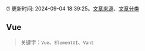 :alarm_clock: 更新时间: 2024-09-04 18:39:25。[文章来源](/README.md)、[文章分类](/TAGS.md)

## Vue


> 关键字：`Vue`、`ElementUI`、`Vant`



